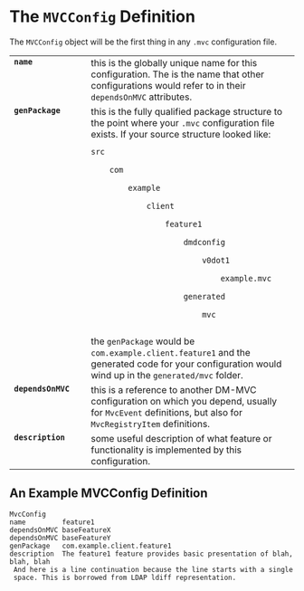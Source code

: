 # The `MVCConfig` Definition #

The `MVCConfig` object will be the first thing in any `.mvc` configuration file.

<table width='820'>

<tr>
<td width='120' valign='top'>
<b><code>name</code></b>
</td>
<td valign='top'>
this is the globally unique name for this configuration. The is the name that other configurations would refer to in their <code>dependsOnMVC</code> attributes.<br>
</td>
</tr>

<tr>
<td valign='top'>
<b><code>genPackage</code></b>
</td>
<td valign='top'>
this is the fully qualified package structure to the point where your <code>.mvc</code> configuration file exists. If your source structure looked like:<br>
<pre><code>src<br>
    com<br>
        example<br>
            client<br>
                feature1<br>
                    dmdconfig<br>
                        v0dot1<br>
                            example.mvc<br>
                    generated<br>
                        mvc<br>
</code></pre>
the <code>genPackage</code> would be <code>com.example.client.feature1</code> and the generated code for your configuration would wind up in the <code>generated/mvc</code> folder.<br>
</td>
</tr>

<tr>
<td valign='top'>
<b><code>dependsOnMVC</code></b>
</td>
<td valign='top'>
this is a reference to another DM-MVC configuration on which you depend, usually for <code>MvcEvent</code> definitions, but also for <code>MvcRegistryItem</code> definitions.<br>
</td>
</tr>

<tr>
<td valign='top'>
<b><code>description</code></b>
</td>
<td valign='top'>
some useful description of what feature or functionality is implemented by this configuration.<br>
</td>
</tr>
</table>

## An Example MVCConfig Definition ##

```
MvcConfig
name         feature1
dependsOnMVC baseFeatureX
dependsOnMVC baseFeatureY
genPackage   com.example.client.feature1
description  The feature1 feature provides basic presentation of blah, blah, blah
 And here is a line continuation because the line starts with a single
 space. This is borrowed from LDAP ldiff representation.
```